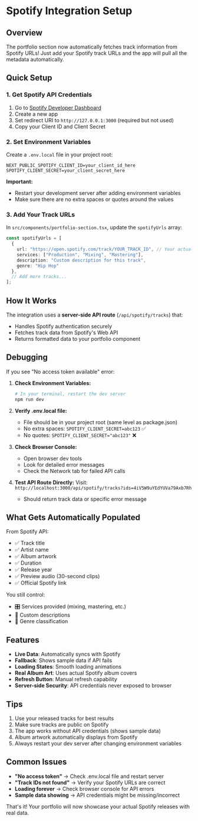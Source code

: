 # Spotify Integration Setup

## Overview
The portfolio section now automatically fetches track information from Spotify URLs! Just add your Spotify track URLs and the app will pull all the metadata automatically.

## Quick Setup

### 1. Get Spotify API Credentials
1. Go to [Spotify Developer Dashboard](https://developer.spotify.com/dashboard)
2. Create a new app
3. Set redirect URI to `http://127.0.0.1:3000` (required but not used)
4. Copy your Client ID and Client Secret

### 2. Set Environment Variables
Create a `.env.local` file in your project root:

```env
NEXT_PUBLIC_SPOTIFY_CLIENT_ID=your_client_id_here
SPOTIFY_CLIENT_SECRET=your_client_secret_here
```

**Important:** 
- Restart your development server after adding environment variables
- Make sure there are no extra spaces or quotes around the values

### 3. Add Your Track URLs
In `src/components/portfolio-section.tsx`, update the `spotifyUrls` array:

```typescript
const spotifyUrls = [
  {
    url: "https://open.spotify.com/track/YOUR_TRACK_ID", // Your actual Spotify URL
    services: ["Production", "Mixing", "Mastering"],
    description: "Custom description for this track",
    genre: "Hip Hop"
  },
  // Add more tracks...
];
```

## How It Works

The integration uses a **server-side API route** (`/api/spotify/tracks`) that:
- Handles Spotify authentication securely
- Fetches track data from Spotify's Web API
- Returns formatted data to your portfolio component

## Debugging

If you see "No access token available" error:

1. **Check Environment Variables:**
   ```bash
   # In your terminal, restart the dev server
   npm run dev
   ```

2. **Verify .env.local file:**
   - File should be in your project root (same level as package.json)
   - No extra spaces: `SPOTIFY_CLIENT_SECRET=abc123` ✅
   - No quotes: `SPOTIFY_CLIENT_SECRET="abc123"` ❌

3. **Check Browser Console:**
   - Open browser dev tools
   - Look for detailed error messages
   - Check the Network tab for failed API calls

4. **Test API Route Directly:**
   Visit: `http://localhost:3000/api/spotify/tracks?ids=4iV5W9uYEdYUVa79Axb7Rh`
   - Should return track data or specific error message

## What Gets Automatically Populated

From Spotify API:
- ✅ Track title
- ✅ Artist name
- ✅ Album artwork
- ✅ Duration
- ✅ Release year
- ✅ Preview audio (30-second clips)
- ✅ Official Spotify link

You still control:
- 🎛️ Services provided (mixing, mastering, etc.)
- 📝 Custom descriptions
- 🎵 Genre classification

## Features

- **Live Data**: Automatically syncs with Spotify
- **Fallback**: Shows sample data if API fails
- **Loading States**: Smooth loading animations
- **Real Album Art**: Uses actual Spotify album covers
- **Refresh Button**: Manual refresh capability
- **Server-side Security**: API credentials never exposed to browser

## Tips

1. Use your released tracks for best results
2. Make sure tracks are public on Spotify
3. The app works without API credentials (shows sample data)
4. Album artwork automatically displays from Spotify
5. Always restart your dev server after changing environment variables

## Common Issues

- **"No access token"** → Check .env.local file and restart server
- **"Track IDs not found"** → Verify your Spotify URLs are correct
- **Loading forever** → Check browser console for API errors
- **Sample data showing** → API credentials might be missing/incorrect

That's it! Your portfolio will now showcase your actual Spotify releases with real data. 